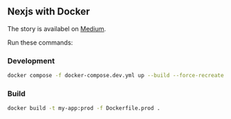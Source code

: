 ## Nexjs with Docker

The story is availabel on [Medium](https://menaiala.medium.com/how-to-dockerize-and-deploy-your-next-js-14-the-ultimate-guideline-for-beginners-6905df28484c).

Run these commands:

### Development

```bash
docker compose -f docker-compose.dev.yml up --build --force-recreate
```

### Build

```bash
docker build -t my-app:prod -f Dockerfile.prod .
```

